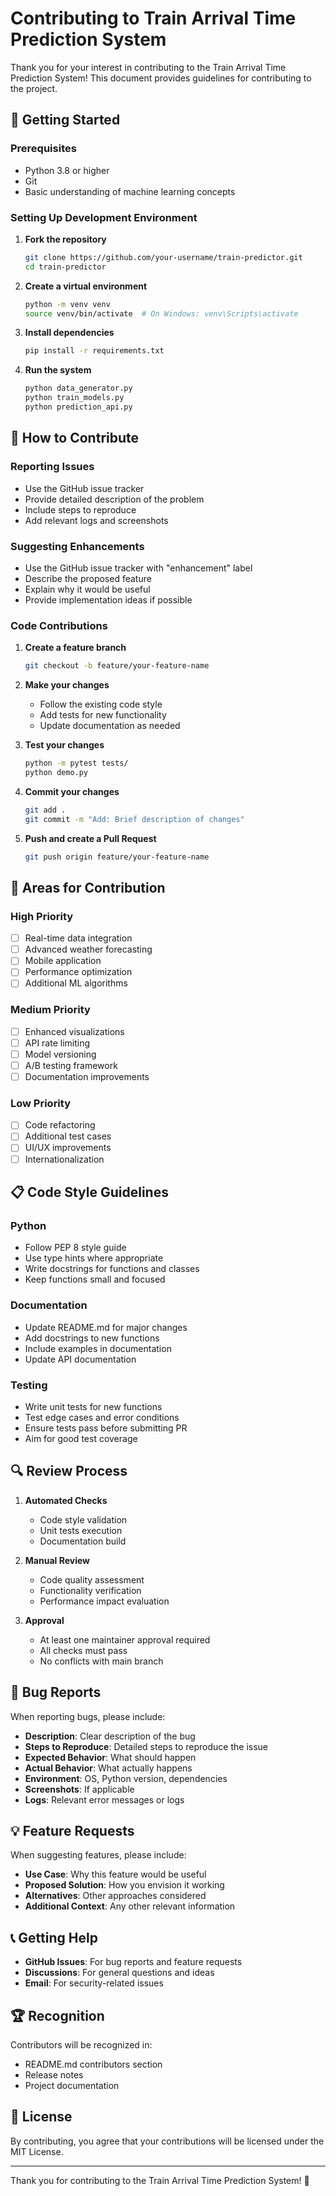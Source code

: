 # Contributing to Train Arrival Time Prediction System

Thank you for your interest in contributing to the Train Arrival Time Prediction System! This document provides guidelines for contributing to the project.

## 🚀 Getting Started

### Prerequisites
- Python 3.8 or higher
- Git
- Basic understanding of machine learning concepts

### Setting Up Development Environment

1. **Fork the repository**
   ```bash
   git clone https://github.com/your-username/train-predictor.git
   cd train-predictor
   ```

2. **Create a virtual environment**
   ```bash
   python -m venv venv
   source venv/bin/activate  # On Windows: venv\Scripts\activate
   ```

3. **Install dependencies**
   ```bash
   pip install -r requirements.txt
   ```

4. **Run the system**
   ```bash
   python data_generator.py
   python train_models.py
   python prediction_api.py
   ```

## 📝 How to Contribute

### Reporting Issues
- Use the GitHub issue tracker
- Provide detailed description of the problem
- Include steps to reproduce
- Add relevant logs and screenshots

### Suggesting Enhancements
- Use the GitHub issue tracker with "enhancement" label
- Describe the proposed feature
- Explain why it would be useful
- Provide implementation ideas if possible

### Code Contributions

1. **Create a feature branch**
   ```bash
   git checkout -b feature/your-feature-name
   ```

2. **Make your changes**
   - Follow the existing code style
   - Add tests for new functionality
   - Update documentation as needed

3. **Test your changes**
   ```bash
   python -m pytest tests/
   python demo.py
   ```

4. **Commit your changes**
   ```bash
   git add .
   git commit -m "Add: Brief description of changes"
   ```

5. **Push and create a Pull Request**
   ```bash
   git push origin feature/your-feature-name
   ```

## 🎯 Areas for Contribution

### High Priority
- [ ] Real-time data integration
- [ ] Advanced weather forecasting
- [ ] Mobile application
- [ ] Performance optimization
- [ ] Additional ML algorithms

### Medium Priority
- [ ] Enhanced visualizations
- [ ] API rate limiting
- [ ] Model versioning
- [ ] A/B testing framework
- [ ] Documentation improvements

### Low Priority
- [ ] Code refactoring
- [ ] Additional test cases
- [ ] UI/UX improvements
- [ ] Internationalization

## 📋 Code Style Guidelines

### Python
- Follow PEP 8 style guide
- Use type hints where appropriate
- Write docstrings for functions and classes
- Keep functions small and focused

### Documentation
- Update README.md for major changes
- Add docstrings to new functions
- Include examples in documentation
- Update API documentation

### Testing
- Write unit tests for new functions
- Test edge cases and error conditions
- Ensure tests pass before submitting PR
- Aim for good test coverage

## 🔍 Review Process

1. **Automated Checks**
   - Code style validation
   - Unit tests execution
   - Documentation build

2. **Manual Review**
   - Code quality assessment
   - Functionality verification
   - Performance impact evaluation

3. **Approval**
   - At least one maintainer approval required
   - All checks must pass
   - No conflicts with main branch

## 🐛 Bug Reports

When reporting bugs, please include:

- **Description**: Clear description of the bug
- **Steps to Reproduce**: Detailed steps to reproduce the issue
- **Expected Behavior**: What should happen
- **Actual Behavior**: What actually happens
- **Environment**: OS, Python version, dependencies
- **Screenshots**: If applicable
- **Logs**: Relevant error messages or logs

## 💡 Feature Requests

When suggesting features, please include:

- **Use Case**: Why this feature would be useful
- **Proposed Solution**: How you envision it working
- **Alternatives**: Other approaches considered
- **Additional Context**: Any other relevant information

## 📞 Getting Help

- **GitHub Issues**: For bug reports and feature requests
- **Discussions**: For general questions and ideas
- **Email**: For security-related issues

## 🏆 Recognition

Contributors will be recognized in:
- README.md contributors section
- Release notes
- Project documentation

## 📄 License

By contributing, you agree that your contributions will be licensed under the MIT License.

---

Thank you for contributing to the Train Arrival Time Prediction System! 🚂
